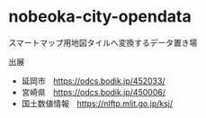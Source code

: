 # nobeoka-city-opendata
スマートマップ用地図タイルへ変換するデータ置き場

出展
* 延岡市　https://odcs.bodik.jp/452033/
* 宮崎県　https://odcs.bodik.jp/450006/
* 国土数値情報　https://nlftp.mlit.go.jp/ksj/
